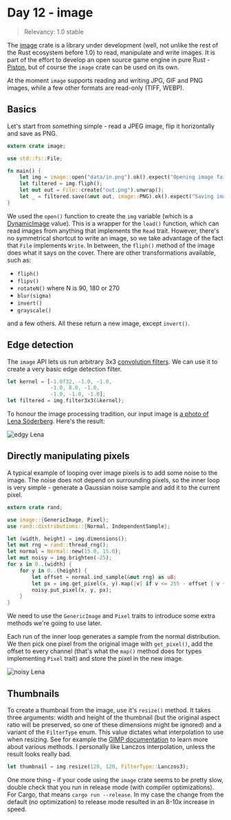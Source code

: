 # Day 12 - image

> Relevancy: 1.0 stable

The [image](https://crates.io/crates/image) crate is a library under development (well, not unlike the rest of the Rust ecosystem before 1.0) to read, manipulate and write images. It is part of the effort to develop an open source game engine in pure Rust - [Piston](http://www.piston.rs/), but of course the `image` crate can be used on its own.

At the moment `image` supports reading and writing JPG, GIF and PNG images, while a few other formats are read-only (TIFF, WEBP).

Basics
------

Let's start from something simple - read a JPEG image, flip it horizontally and save as PNG.

```rust
extern crate image;

use std::fs::File;

fn main() {
    let img = image::open("data/in.png").ok().expect("Opening image failed");
    let filtered = img.fliph();
    let mut out = File::create("out.png").unwrap();
    let _ = filtered.save(&mut out, image::PNG).ok().expect("Saving image failed");
}
```

We used the `open()` function to create the `img` variable (which is a [DynamicImage](http://www.piston.rs/image/image/enum.DynamicImage.html) value). This is a wrapper for the `load()` function, which can read images from anything that implements the `Read` trait. However, there's no symmetrical shortcut to write an image, so we take advantage of the fact that `File` implements `Write`. In between, the `fliph()` method of the image does what it says on the cover. There are other transformations available, such as:

 * `fliph()`
 * `flipv()`
 * `rotateN()` where N is 90, 180 or 270
 * `blur(sigma)`
 * `invert()`
 * `grayscale()`

and a few others. All these return a new image, except `invert()`.

Edge detection
--------------

The `image` API lets us run arbitrary 3x3 [convolution filters](http://www.roborealm.com/help/Convolution.php). We can use it to create a very basic edge detection filter.

```rust
let kernel = [-1.0f32, -1.0, -1.0,
              -1.0, 8.0, -1.0,
              -1.0, -1.0, -1.0];
let filtered = img.filter3x3(&kernel);
```

To honour the image processing tradition, our input image is [a photo of Lena Söderberg](http://en.wikipedia.org/wiki/Lenna). Here's the result:

![edgy Lena](//i.imgur.com/D1mMwhK.jpg)

Directly manipulating pixels
----------------------------

A typical example of looping over image pixels is to add some noise to the image. The noise does not depend on surrounding pixels, so the inner loop is very simple - generate a Gaussian noise sample and add it to the current pixel.

```rust
extern crate rand;

use image::{GenericImage, Pixel};
use rand::distributions::{Normal, IndependentSample};

let (width, height) = img.dimensions();
let mut rng = rand::thread_rng();
let normal = Normal::new(15.0, 15.0);
let mut noisy = img.brighten(-25);
for x in 0..(width) {
    for y in 0..(height) {
        let offset = normal.ind_sample(&mut rng) as u8;
        let px = img.get_pixel(x, y).map(|v| if v <= 255 - offset { v + offset } else { 255 });
        noisy.put_pixel(x, y, px);
    }
}
```

We need to use the `GenericImage` and `Pixel` traits to introduce some extra methods we're going to use later.

Each run of the inner loop generates a sample from the normal distribution. We then pick one pixel from the original image with `get_pixel()`, add the offset to every channel (that's what the `map()` method does for types implementing `Pixel` trait) and store the pixel in the new image.

![noisy Lena](//i.imgur.com/Zu7jnIK.jpg)

Thumbnails
----------

To create a thumbnail from the image, use it's `resize()` method. It takes three arguments: width and height of the thumbnail (but the original aspect ratio will be preserved, so one of these dimensions might be ignored) and a variant of the `FilterType` enum. This value dictates what interpolation to use when resizing. See for example the [GIMP documentation](http://docs.gimp.org/en/gimp-tools-transform.html) to learn more about various methods. I personally like Lanczos interpolation, unless the result looks really bad.

```rust
let thumbnail = img.resize(120, 120, FilterType::Lanczos3);
```

One more thing - if your code using the `image` crate seems to be pretty slow, double check that you run in release mode (with compiler optimizations). For Cargo, that means `cargo run --release`. In my case the change from the default (no optimization) to release mode resulted in an 8-10x increase in speed.
